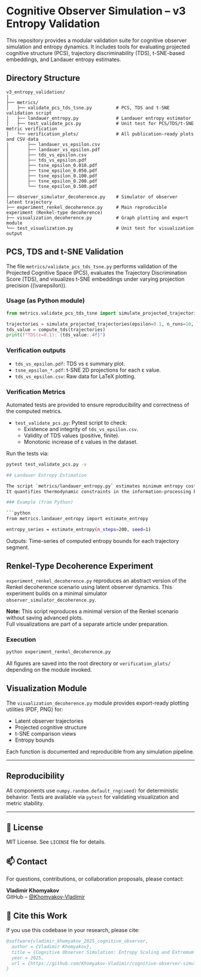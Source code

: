 # Cognitive Observer Simulation – v3 Entropy Validation

This repository provides a modular validation suite for cognitive observer simulation and entropy dynamics.
It includes tools for evaluating projected cognitive structure (PCS), trajectory discriminability (TDS),
t-SNE-based embeddings, and Landauer entropy estimates.

## Directory Structure

```
v3_entropy_validation/
│
├── metrics/
│   ├── validate_pcs_tds_tsne.py         # PCS, TDS and t-SNE validation script
│   ├── landauer_entropy.py              # Landauer entropy estimator
│   ├── test_validate_pcs.py             # Unit test for PCS/TDS/t-SNE metric verification
│   └── verification_plots/              # All publication-ready plots and CSV data
│       ├── landauer_vs_epsilon.csv
│       ├── landauer_vs_epsilon.pdf
│       ├── tds_vs_epsilon.csv
│       ├── tds_vs_epsilon.pdf
│       ├── tsne_epsilon_0.010.pdf
│       ├── tsne_epsilon_0.050.pdf
│       ├── tsne_epsilon_0.100.pdf
│       ├── tsne_epsilon_0.200.pdf
│       └── tsne_epsilon_0.500.pdf
│
├── observer_simulator_decoherence.py    # Simulator of observer latent trajectory
├── experiment_renkel_decoherence.py     # Main reproducible experiment (Renkel-type decoherence)
├── visualization_decoherence.py         # Graph plotting and export module
└── test_visualization.py                # Unit test for visualization output
```

## PCS, TDS and t-SNE Validation

The file `metrics/validate_pcs_tds_tsne.py` performs validation of the Projected Cognitive Space (PCS),
evaluates the Trajectory Discrimination Score (TDS), and visualizes t-SNE embeddings under varying projection precision (\(\varepsilon\)).

### Usage (as Python module)

```python
from metrics.validate_pcs_tds_tsne import simulate_projected_trajectories, compute_tds

trajectories = simulate_projected_trajectories(epsilon=0.1, n_runs=10, timesteps=100, seed=42)
tds_value = compute_tds(trajectories)
print(f"TDS(ε=0.1): {tds_value:.4f}")
```

### Verification outputs

- `tds_vs_epsilon.pdf`: TDS vs ε summary plot.
- `tsne_epsilon_*.pdf`: t-SNE 2D projections for each ε value.
- `tds_vs_epsilon.csv`: Raw data for LaTeX plotting.

### Verification Metrics

Automated tests are provided to ensure reproducibility and correctness of the computed metrics.

- `test_validate_pcs.py`: Pytest script to check:
  - Existence and integrity of `tds_vs_epsilon.csv`.
  - Validity of TDS values (positive, finite).
  - Monotonic increase of ε values in the dataset.

Run the tests via:

```bash
pytest test_validate_pcs.py -v

## Landauer Entropy Estimation

The script `metrics/landauer_entropy.py` estimates minimum entropy cost in simulated observer transitions.
It quantifies thermodynamic constraints in the information-processing behavior of the model.

### Example (from Python)

```python
from metrics.landauer_entropy import estimate_entropy

entropy_series = estimate_entropy(n_steps=200, seed=1)
```

Outputs: Time-series of computed entropy bounds for each trajectory segment.

## Renkel-Type Decoherence Experiment

`experiment_renkel_decoherence.py` reproduces an abstract version of the Renkel decoherence scenario using latent observer dynamics.
This experiment builds on a minimal simulator `observer_simulator_decoherence.py`.

**Note:** This script reproduces a minimal version of the Renkel scenario without saving advanced plots.  
Full visualizations are part of a separate article under preparation.

### Execution

```bash
python experiment_renkel_decoherence.py
```

All figures are saved into the root directory or `verification_plots/` depending on the module invoked.

## Visualization Module

The `visualization_decoherence.py` module provides export-ready plotting utilities (PDF, PNG) for:

- Latent observer trajectories
- Projected cognitive structure
- t-SNE comparison views
- Entropy bounds

Each function is documented and reproducible from any simulation pipeline.

---

## Reproducibility

All components use `numpy.random.default_rng(seed)` for deterministic behavior.
Tests are available via `pytest` for validating visualization and metric stability.

---

## 📄 License

MIT License. See `LICENSE` file for details.

## 📫 Contact

For questions, contributions, or collaboration proposals, please contact:

**Vladimir Khomyakov**  
GitHub – [@Khomyakov-Vladimir](https://github.com/Khomyakov-Vladimir)

## 📖 Cite this Work

If you use this codebase in your research, please cite:

```bibtex
@software{vladimir_khomyakov_2025_cognitive_observer,
  author = {Vladimir Khomyakov},
  title = {Cognitive Observer Simulation: Entropy Scaling and Extremum Structure},
  year = 2025,
  url = {https://github.com/Khomyakov-Vladimir/cognitive-observer-simulation}
}
```